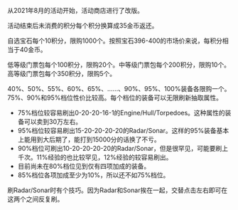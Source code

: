从2021年8月的活动开始，活动商店进行了改版。

活动结束后未消费的积分每个积分换算成35金币返还。

自选宝石每个10积分，限购1000个。按照宝石396-400的市场价来说，每积分相当于40金币。

低等级门票包每个100积分，限购20个。中等级门票包每个200积分，限购10个。高等级门票包每个350积分，限购5个。

40%、50%、55%、60%、65%、……、90%、95%、100%装备各限购一个。75%、90%和95%档位性价比较高。每个档位的装备可以无限刷新抽取属性。
- 75%档位较容易刷出0-20-20-16-1的Engine/Hull/Torpedoes。这种属性的装备可以卖到30万左右。
- 95%档位较容易刷出15-20-20-20-20的Radar/Sonar。这样的95%装备基本上能用到大后期了，能打到15000分的话换了不亏。
- 90%档位可刷出10-20-20-20-20的Radar/Sonar，但是很罕见，可能要刷上千次。11%经验的也比较罕见，12%经验的较容易刷出。
- 目前尚未在80%档位见到仅有四项加成的装备。
- 85%档位各项加成至少为10%，所以还不如75%档位。

刷Radar/Sonar时有个技巧。因为Radar和Sonar挨在一起，交替点击左右即可在这两个之间反复刷。